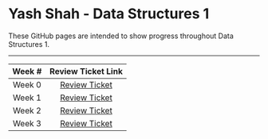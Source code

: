 # Yash Shah - Data Structures 1
These GitHub pages are intended to show progress throughout Data Structures 1.

---

Week # | Review Ticket Link
:-------------: | :-------------:
Week 0 | [Review Ticket](https://github.com/AkhilNandhakumar/Guython/issues/9)
Week 1 | [Review Ticket](https://github.com/AkhilNandhakumar/Guython/issues/17)
Week 2 | [Review Ticket](https://github.com/AkhilNandhakumar/Guython/issues/19)
Week 3 | [Review Ticket](https://github.com/AkhilNandhakumar/Guython/issues/)
